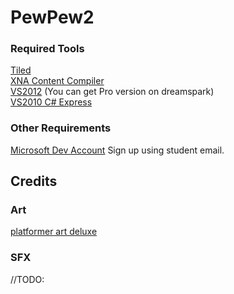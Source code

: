 PewPew2
=======

### Required Tools
[Tiled](http://www.mapeditor.org/)  
[XNA Content Compiler](http://xnacontentcompiler.codeplex.com/)  
[VS2012](#) (You can get Pro version on dreamspark)  
[VS2010 C# Express](http://www.microsoft.com/visualstudio/eng/downloads#d-2010-express)  

### Other Requirements
[Microsoft Dev Account](https://www.dreamspark.com/) Sign up using student email.     

        
## Credits


### Art
[platformer art deluxe](http://opengameart.org/content/platformer-art-deluxe)


### SFX
//TODO: 
